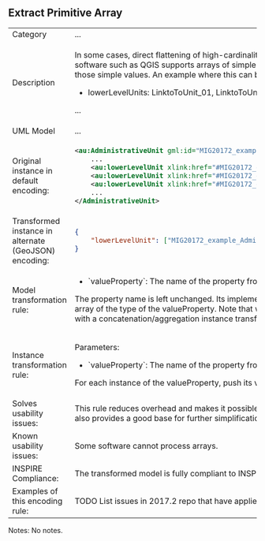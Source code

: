 ## Extract Primitive Array

<table>
<tr>
<td>Category</td>
<td>...</td>
</tr>
<tr>
<td>Description</td>
<td><p>In some cases, direct flattening of high-cardinality properties will lead to data usability issues further downstream in processes. At the same time, at least some software such as QGIS supports arrays of simple properties. This method can be used to extract the salient property of a complex property and then create an array of those simple values. An example where this can be applied is to store relationships between objects:</p>
<ul>
    <li>lowerLevelUnits: LinktoToUnit_01, LinktoToUnit_02, LinktoToUnit_03, ... </li>
</ul>
<p>...</p>
</td>
</tr>
<tr>
<td>UML Model</td>
<td>...</td>
</tr>
<tr>
<td>Original instance in default encoding:</td>
<td>

```xml
<au:AdministrativeUnit gml:id="MIG20172_example_AdministrativeUnit">
    ...
    <au:lowerLevelUnit xlink:href="#MIG20172_example_AdministrativeUnit_low1"/>
    <au:lowerLevelUnit xlink:href="#MIG20172_example_AdministrativeUnit_low2"/>
    <au:lowerLevelUnit xlink:href="#MIG20172_example_AdministrativeUnit_low3"/>
    ...
</AdministrativeUnit>
```
   
</td>
</tr>
<tr>
<td>Transformed instance in alternate (GeoJSON) encoding:</td>
<td>

```json
{
    "lowerLevelUnit": ["MIG20172_example_AdministrativeUnit_low1", "MIG20172_example_AdministrativeUnit_low2", "MIG20172_example_AdministrativeUnit_low3"]
}
``` 

</td>
</tr>
<tr>
<td>Model transformation rule: </td>
<td>
    <ul>
        <li>`valueProperty`: The name of the property from which to take the values to be copied to the array in the transformed instance.</li>
    </ul>
    <p>The property name is left unchanged. Its implementation type is transformed from its current type to either an array of the original type if that type was simple, or to an array of the type of the valueProperty. Note that when appied to the Default GML encoding, this rule by itself makes no difference to the encoding when not combined with a concatenation/aggregation instance transformation.</p>
</td>
</tr>
<tr>
<td>Instance transformation rule:</td>
<td><p>Parameters:</p> 
    <ul>
        <li>`valueProperty`: The name of the property from which to take the values to be copied to the array in the transformed instance.</li>
    </ul>
    <p>For each instance of the valueProperty, push its value to the array in the target property. The order of values that are copied from the source properties should be kept.</p>
</td>
</tr>
<tr>
<td>Solves usability issues:</td>
<td>This rule reduces overhead and makes it possible to have workable transformed data structures that are not polluted by hundreds or even thousands of properties. It also provides a good base for further simplification in case the target environment does not support arrays.</td>
</tr>
<tr>
<td>Known usability issues:</td>
<td>Some software cannot process arrays.</td>
</tr>
<tr>
<td>INSPIRE Compliance:</td>
<td>The transformed model is fully compliant to INSPIRE as long as no mandatory properties other than the valueProperty have been left out.</td>
</tr>
<tr>
<td>Examples of this encoding rule:</td>
<td>TODO List issues in 2017.2 repo that have applied this pattern or very similiar ones.</td>
</tr>
</table>

Notes: No notes.
